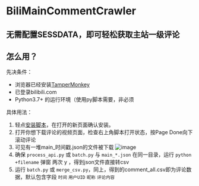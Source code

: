 # BiliMainCommentCrawler
无需配置SESSDATA，即可轻松获取主站一级评论
---
## 怎么用？
先决条件：
- 浏览器已经安装[TamperMonkey](https://tampermonkey.net)
- 已登录bilibili.com
- Python3.7+ 的运行环境（使用py脚本需要，非必须

具体用法：
1. 轻点[安装脚本](https://github.com/Sunbangyan233/BiliMainCommentCrawler/raw/refs/heads/main/browser-script.user.js)，在打开的新页面确认安装。
2. 打开你想下载评论的视频页面，检查右上角脚本打开状态，按Page Done向下滚动评论
3. 可见有一堆main_时间戳.json的文件被下载
![image](https://github.com/user-attachments/assets/4ce81069-0c21-4517-9a81-9dfe29d14b75)
4. 确保 `process_api.py` 或 `batch.py` 与 `main_*.json` 在同一目录，运行 ` python +filename `
   弹窗 两次 y ，得到json文件直接转csv
5. 运行 `batch.py` 或 `merge_csv.py`，同上，得到的comment_all.csv即为评论数据，默认包含字段 `时间` `用户UID` `昵称` `评论内容`

